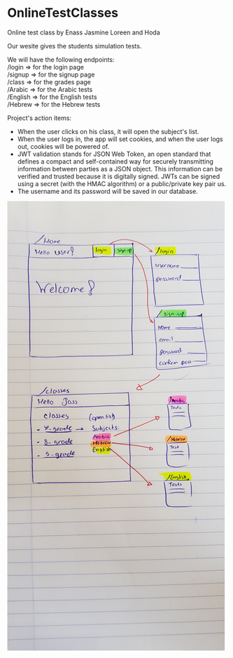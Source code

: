 # OnlineTestClasses
Online test class by Enass Jasmine Loreen and Hoda

Our wesite gives the students simulation tests.

We will have the following endpoints:<br>
/login => for the login page<br>
/signup => for the signup page<br>
/class => for the grades page<br>
/Arabic => for the Arabic tests<br>
/English => for the English tests<br>
/Hebrew => for the Hebrew tests<br>

Project's action items:
* When the user clicks on his class, it will open the subject's list. <br>
* When the user logs in, the app will set cookies, and when the user logs out, cookies will be powered of.<br>
* JWT validation stands for JSON Web Token,  an open standard that defines a compact and self-contained way for securely transmitting information between parties as a JSON object. This information can be verified and trusted because it is digitally signed. JWTs can be signed using a secret (with the HMAC algorithm) or a public/private key pair us.<br>
* The username and its password will be saved in our database.

![](./img/20190609_130032.jpg)
